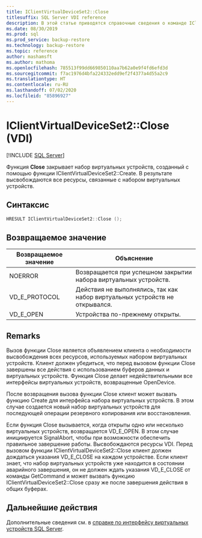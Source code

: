 ```yaml
---
title: IClientVirtualDeviceSet2::Close
titlesuffix: SQL Server VDI reference
description: В этой статье приводятся справочные сведения о команде IClientVirtualDeviceSet2::Close.
ms.date: 08/30/2019
ms.prod: sql
ms.prod_service: backup-restore
ms.technology: backup-restore
ms.topic: reference
author: mashamsft
ms.author: mathoma
ms.openlocfilehash: 785513f99dd669850110aa7b62a0e9f4fd6efd3d
ms.sourcegitcommit: f7ac1976d4bfa224332edd9ef2f4377a4d55a2c9
ms.translationtype: HT
ms.contentlocale: ru-RU
ms.lasthandoff: 07/02/2020
ms.locfileid: "85896927"
---
```

# <a name="iclientvirtualdeviceset2close-vdi"></a>IClientVirtualDeviceSet2::Close (VDI)

[!INCLUDE [SQL Server](../../../includes/applies-to-version/sqlserver.md)]

Функция **Close** закрывает набор виртуальных устройств, созданный с помощью функции IClientVirtualDeviceSet2::Create. В результате высвобождаются все ресурсы, связанные с набором виртуальных устройств.

## <a name="syntax"></a>Синтаксис

```c
HRESULT IClientVirtualDeviceSet2::Close ();
```

## <a name="return-value"></a>Возвращаемое значение

|Возвращаемое значение | Объяснение |
|---|---|
| NOERROR | Возвращается при успешном закрытии набора виртуальных устройств. |
| VD_E_PROTOCOL | Действия не выполнялись, так как набор виртуальных устройств не открывался. |
| VD_E_OPEN | Устройства по-прежнему открыты. |

## <a name="remarks"></a>Remarks

Вызов функции Close является объявлением клиента о необходимости высвобождения всех ресурсов, используемых набором виртуальных устройств. Клиент должен убедиться, что перед вызовом функции Close завершены все действия с использованием буферов данных и виртуальных устройств. Функция Close делает недействительными все интерфейсы виртуальных устройств, возвращенные OpenDevice.

После возвращения вызова функции Close клиент может вызвать функцию Create для интерфейса набора виртуальных устройств. В этом случае создается новый набор виртуальных устройств для последующей операции резервного копирования или восстановления.

Если функция Close вызывается, когда открыты одно или несколько виртуальных устройств, возвращается VD_E_OPEN. В этом случае инициируется SignalAbort, чтобы при возможности обеспечить правильное завершение работы. Высвобождаются ресурсы VDI. Перед вызовом функции IClientVirtualDeviceSet2::Close клиент должен дождаться указания VD_E_CLOSE на каждом устройстве. Если клиент знает, что набор виртуальных устройств уже находится в состоянии аварийного завершения, он не должен ждать указания VD_E_CLOSE от команды GetCommand и может вызвать функцию IClientVirtualDeviceSet2::Close сразу же после завершения действия в общих буферах.

## <a name="next-steps"></a>Дальнейшие действия

Дополнительные сведения см. в [справке по интерфейсу виртуальных устройств SQL Server](reference-virtual-device-interface.md).